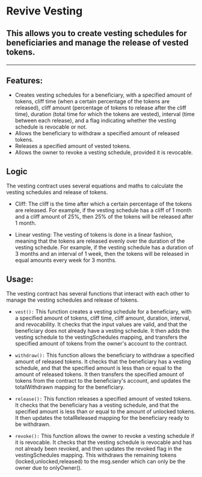 # Revive Vesting 
<h2>This allows you to create vesting schedules for beneficiaries and manage the release of vested tokens.

<hr/>

## Features: 


* Creates vesting schedules for a beneficiary, with a specified amount of tokens, cliff time (when a certain percentage of the tokens are released), cliff amount (percentage of tokens to release after the cliff time), duration (total time for which the tokens are vested), interval (time between each release), and a flag indicating whether the vesting schedule is revocable or not.
* Allows the beneficiary to withdraw a specified amount of released tokens.
* Releases a specified amount of vested tokens.
* Allows the owner to revoke a vesting schedule, provided it is revocable.

## Logic

The vesting contract uses several equations and maths to calculate the vesting schedules and release of tokens.

* Cliff: The cliff is the time after which a certain percentage of the tokens are released. For example, if the vesting schedule has a cliff of 1 month and a cliff amount of 25%, then 25% of the tokens will be released after 1 month.

* Linear vesting: The vesting of tokens is done in a linear fashion, meaning that the tokens are released evenly over the duration of the vesting schedule. For example, if the vesting schedule has a duration of 3 months and an interval of 1 week, then the tokens will be released in equal amounts every week for 3 months.


## Usage: 
The vesting contract has several functions that interact with each other to manage the vesting schedules and release of tokens.

* ```vest():``` This function creates a vesting schedule for a beneficiary, with a specified amount of tokens, cliff time, cliff amount, duration, interval, and revocability. It checks that the input values are valid, and that the beneficiary does not already have a vesting schedule. It then adds the vesting schedule to the vestingSchedules mapping, and transfers the specified amount of tokens from the owner's account to the contract.

* ```withdraw():``` This function allows the beneficiary to withdraw a specified amount of released tokens. It checks that the beneficiary has a vesting schedule, and that the specified amount is less than or equal to the amount of released tokens. It then transfers the specified amount of tokens from the contract to the beneficiary's account, and updates the totalWithdrawn mapping for the beneficiary.

* ```release():``` This function releases a specified amount of vested tokens. It checks that the beneficiary has a vesting schedule, and that the specified amount is less than or equal to the amount of unlocked tokens. It then updates the totalReleased mapping for the beneficiary ready to be withdrawn.

* ```revoke():``` This function allows the owner to revoke a vesting schedule if it is revocable. It checks that the vesting schedule is revocable and has not already been revoked, and then updates the revoked flag in the vestingSchedules mapping. This withdraws the remaining tokens (locked,unlocked,released) to the msg.sender which can only be the owner due to onlyOwner().
